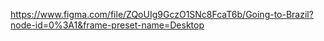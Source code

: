 https://www.figma.com/file/ZQoUIg9GczO1SNc8FcaT6b/Going-to-Brazil?node-id=0%3A1&frame-preset-name=Desktop
